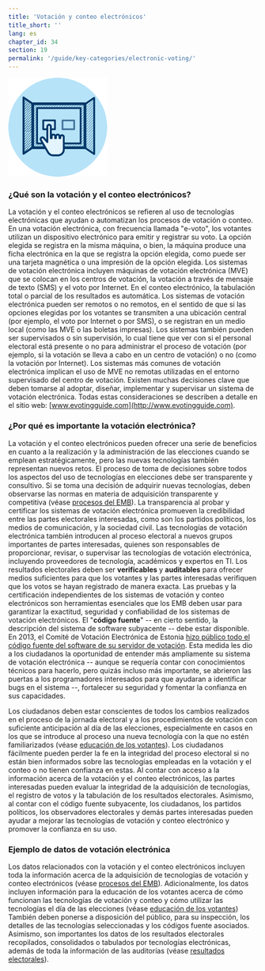 ```yaml
---
title: 'Votación y conteo electrónicos'
title_short: ''
lang: es
chapter_id: 34
section: 19
permalink: '/guide/key-categories/electronic-voting/'
---
```


![Votación y conteo electrónicos](/assets/images/inventory/categories/electronic-voting.png)

### ¿Qué son la votación y el conteo electrónicos?

La votación y el conteo electrónicos se refieren al uso de tecnologías electrónicas que ayudan o automatizan los procesos de votación o conteo. En una votación electrónica, con frecuencia llamada "e-voto", los votantes utilizan un dispositivo electrónico para emitir y registrar su voto. La opción elegida se registra en la misma máquina, o bien, la máquina produce una ficha electrónica en la que se registra la opción elegida, como puede ser una tarjeta magnética o una impresión de la opción elegida. Los sistemas de votación electrónica incluyen máquinas de votación electrónica (MVE) que se colocan en los centros de votación, la votación a través de mensaje de texto (SMS) y el voto por Internet. En el conteo electrónico, la tabulación total o parcial de los resultados es automática. Los sistemas de votación electrónica pueden ser remotos o no remotos, en el sentido de que si las opciones elegidas por los votantes se transmiten a una ubicación central (por ejemplo, el voto por Internet o por SMS), o se registran en un medio local (como las MVE o las boletas impresas). Los sistemas también pueden ser supervisados o sin supervisión, lo cual tiene que ver con si el personal electoral está presente o no para administrar el proceso de votación (por ejemplo, si la votación se lleva a cabo en un centro de votación) o no (como la votación por Internet). Los sistemas más comunes de votación electrónica implican el uso de MVE no remotas utilizadas en el entorno supervisado del centro de votación. Existen muchas decisiones clave que deben tomarse al adoptar, diseñar, implementar y supervisar un sistema de votación electrónica. Todas estas consideraciones se describen a detalle en el sitio web: [www.evotingguide.com](http://www.evotingguide.com).

### ¿Por qué es importante la votación electrónica?

La votación y el conteo electrónicos pueden ofrecer una serie de beneficios en cuanto a la realización y la administración de las elecciones cuando se emplean estratégicamente, pero las nuevas tecnologías también representan nuevos retos. El proceso de toma de decisiones sobre todos los aspectos del uso de tecnologías en elecciones debe ser transparente y consultivo. Si se toma una decisión de adquirir nuevas tecnologías, deben observarse las normas en materia de adquisición transparente y competitiva (véase [procesos del EMB](/es/guide/key-categories/emb-processes/)). La transparencia al probar y certificar los sistemas de votación electrónica promueven la credibilidad entre las partes electorales interesadas, como son los partidos políticos, los medios de comunicación, y la sociedad civil. Las tecnologías de votación electrónica también introducen al proceso electoral a nuevos grupos importantes de partes interesadas, quienes son responsables de proporcionar, revisar, o supervisar las tecnologías de votación electrónica, incluyendo proveedores de tecnología, académicos y expertos en TI. Los resultados electorales deben ser **verificables** y **auditables** para ofrecer medios suficientes para que los votantes y las partes interesadas verifiquen que los votos se hayan registrado de manera exacta. Las pruebas y la certificación independientes de los sistemas de votación y conteo electrónicos son herramientas esenciales que los EMB deben usar para garantizar la exactitud, seguridad y confiabilidad de los sistemas de votación electrónicos. El "**código fuente**" -- en cierto sentido, la descripción del sistema de software subyacente -- debe estar disponible. En 2013, el Comité de Votación Electrónica de Estonia [hizo público todo el código fuente del software de su servidor de votación](https://github.com/vvk-ehk/evalimine). Esta medida les dio a los ciudadanos la oportunidad de entender más ampliamente su sistema de votación electrónica -- aunque se requería contar con conocimientos técnicos para hacerlo, pero quizás incluso más importante, se abrieron las puertas a los programadores interesados para que ayudaran a identificar bugs en el sistema --, fortalecer su seguridad y fomentar la confianza en sus capacidades.

Los ciudadanos deben estar conscientes de todos los cambios realizados en el proceso de la jornada electoral y a los procedimientos de votación con suficiente anticipación al día de las elecciones, especialmente en casos en los que se introduce al proceso una nueva tecnología con la que no estén familiarizados (véase [educación de los votantes](/es/guide/key-categories/voter-education/)). Los ciudadanos fácilmente pueden perder la fe en la integridad del proceso electoral si no están bien informados sobre las tecnologías empleadas en la votación y el conteo o no tienen confianza en estas. Al contar con acceso a la información acerca de la votación y el conteo electrónicos, las partes interesadas pueden evaluar la integridad de la adquisición de tecnologías, el registro de votos y la tabulación de los resultados electorales. Asimismo, al contar con el código fuente subyacente, los ciudadanos, los partidos políticos, los observadores electorales y demás partes interesadas pueden ayudar a mejorar las tecnologías de votación y conteo electrónico y promover la confianza en su uso.

### Ejemplo de datos de votación electrónica

Los datos relacionados con la votación y el conteo electrónicos incluyen toda la información acerca de la adquisición de tecnologías de votación y conteo electrónicos (véase [procesos del EMB](/es/guide/key-categories/emb-processes/)). Adicionalmente, los datos incluyen información para la educación de los votantes acerca de cómo funcionan las tecnologías de votación y conteo y cómo utilizar las tecnologías el día de las elecciones (véase [educación de los votantes](/es/guide/key-categories/voter-education/)) También deben ponerse a disposición del público, para su inspección, los detalles de las tecnologías seleccionadas y los códigos fuente asociados. Asimismo, son importantes los datos de los resultados electorales recopilados, consolidados o tabulados por tecnologías electrónicas, además de toda la información de las auditorías (véase [resultados electorales](/es/guide/key-categories/election-results/)).
